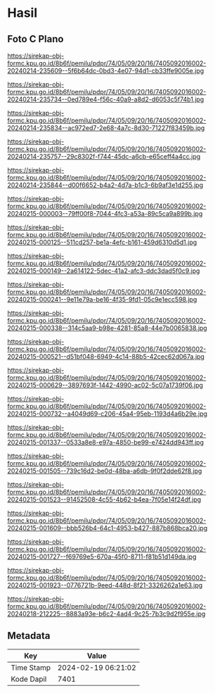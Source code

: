 # Hasil

## Foto C Plano

https://sirekap-obj-formc.kpu.go.id/8b6f/pemilu/pdpr/74/05/09/20/16/7405092016002-20240214-235609--5f6b64dc-0bd3-4e07-94d1-cb33ffe9005e.jpg

https://sirekap-obj-formc.kpu.go.id/8b6f/pemilu/pdpr/74/05/09/20/16/7405092016002-20240214-235734--0ed789e4-f56c-40a9-a8d2-d6053c5f74b1.jpg

https://sirekap-obj-formc.kpu.go.id/8b6f/pemilu/pdpr/74/05/09/20/16/7405092016002-20240214-235834--ac972ed7-2e68-4a7c-8d30-71227f83459b.jpg

https://sirekap-obj-formc.kpu.go.id/8b6f/pemilu/pdpr/74/05/09/20/16/7405092016002-20240214-235757--29c8302f-f744-45dc-a6cb-e65ceff4a4cc.jpg

https://sirekap-obj-formc.kpu.go.id/8b6f/pemilu/pdpr/74/05/09/20/16/7405092016002-20240214-235844--d00f6652-b4a2-4d7a-b1c3-6b9af3e1d255.jpg

https://sirekap-obj-formc.kpu.go.id/8b6f/pemilu/pdpr/74/05/09/20/16/7405092016002-20240215-000003--79ff00f8-7044-4fc3-a53a-89c5ca9a899b.jpg

https://sirekap-obj-formc.kpu.go.id/8b6f/pemilu/pdpr/74/05/09/20/16/7405092016002-20240215-000125--511cd257-be1a-4efc-b161-459d6310d5d1.jpg

https://sirekap-obj-formc.kpu.go.id/8b6f/pemilu/pdpr/74/05/09/20/16/7405092016002-20240215-000149--2a614122-5dec-41a2-afc3-ddc3dad5f0c9.jpg

https://sirekap-obj-formc.kpu.go.id/8b6f/pemilu/pdpr/74/05/09/20/16/7405092016002-20240215-000241--9e11e79a-be16-4f35-9fd1-05c9e1ecc598.jpg

https://sirekap-obj-formc.kpu.go.id/8b6f/pemilu/pdpr/74/05/09/20/16/7405092016002-20240215-000338--314c5aa9-b98e-4281-85a8-44e7b0065838.jpg

https://sirekap-obj-formc.kpu.go.id/8b6f/pemilu/pdpr/74/05/09/20/16/7405092016002-20240215-000521--d51bf048-6949-4c14-88b5-42cec62d067a.jpg

https://sirekap-obj-formc.kpu.go.id/8b6f/pemilu/pdpr/74/05/09/20/16/7405092016002-20240215-000629--3897693f-1442-4990-ac02-5c07a1739f06.jpg

https://sirekap-obj-formc.kpu.go.id/8b6f/pemilu/pdpr/74/05/09/20/16/7405092016002-20240215-000732--a4049d69-c206-45a4-95eb-1193d4a6b29e.jpg

https://sirekap-obj-formc.kpu.go.id/8b6f/pemilu/pdpr/74/05/09/20/16/7405092016002-20240215-001337--0533a8e8-e97a-4850-be99-e7424dd943ff.jpg

https://sirekap-obj-formc.kpu.go.id/8b6f/pemilu/pdpr/74/05/09/20/16/7405092016002-20240215-001505--739c16d2-be0d-48ba-a6db-9f0f2dde62f8.jpg

https://sirekap-obj-formc.kpu.go.id/8b6f/pemilu/pdpr/74/05/09/20/16/7405092016002-20240215-001523--91452508-4c55-4b62-b4ea-7f05e14f24df.jpg

https://sirekap-obj-formc.kpu.go.id/8b6f/pemilu/pdpr/74/05/09/20/16/7405092016002-20240215-001609--bbb526b4-64c1-4953-b427-887b868bca20.jpg

https://sirekap-obj-formc.kpu.go.id/8b6f/pemilu/pdpr/74/05/09/20/16/7405092016002-20240215-001727--f69769e5-670a-45f0-8711-f81b51d149da.jpg

https://sirekap-obj-formc.kpu.go.id/8b6f/pemilu/pdpr/74/05/09/20/16/7405092016002-20240215-001923--0776721b-9eed-448d-8f21-3326262a1e63.jpg

https://sirekap-obj-formc.kpu.go.id/8b6f/pemilu/pdpr/74/05/09/20/16/7405092016002-20240218-212225--8883a93e-b6c2-4ad4-9c25-7b3c9d2f955e.jpg


## Metadata

| Key        | Value               |
| ---------- | ------------------- |
| Time Stamp | 2024-02-19 06:21:02 |
| Kode Dapil | 7401                |



